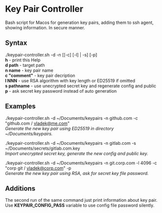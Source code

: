 # Key Pair Controller
Bash script for Macos for generation key pairs, adding them to ssh agent, showing information. In secure manner.

## Syntax
./keypair-controller.sh -d -n [[-c] [-l] | -s] [-p]<br>
  **h**           - print this Help<br>
  **d path**      - target path<br>
  **n name**      - key pair name<br>
  **c "comment"** - key pair decription<br>
  **l NNN**       - use RSA algorithm with key length or ED25519 if omitted<br>
  **s pathname**  - use unecrypted secret key and regenerate config and public<br>
  **p**           - ask secret key password instead of auto generation<br>

## Examples
./keypair-controller.sh -d ~/Documents/keypairs -n github.com -c "github.com / vladek@me.com"<br>
  _Generate the new key pair using ED25519 in directory ~/Documents/keypairs._

./keypair-controller.sh -d ~/Documents/keypairs -n gitlab.com -s ~/Documents/secrets/gitlab.com.key<br>
  _Import unecrypted secret key, generate the new config and public key._

./keypair-controller.sh -d ~/Documents/keypairs -n git.corp.com -l 4096 -c "corp git / vladek@corp.com" -p<br>
  _Generate the new key pair using RSA, ask for secret key file password._


## Additions
The second run of the same command just print information about key pair.<br>
Use **KEYPAIR_CONFIG_PASS** variable to use config file password silently.

